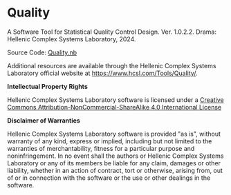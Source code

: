 # Quality

A Software Tool for Statistical Quality Control Design. Ver. 1.0.2.2. Drama: Hellenic Complex Systems Laboratory, 2024.

Source Code: [Quality.nb](Quality.nb)

Additional resources are available through the Hellenic Complex Systems Laboratory official website at https://www.hcsl.com/Tools/Quality/.

**Intellectual Property Rights**

Hellenic Complex Systems Laboratory software is licensed under a [Creative Commons Attribution-NonCommercial-ShareAlike 4.0 International License](https://creativecommons.org/licenses/by-nc-sa/4.0/)

**Disclaimer of Warranties**

Hellenic Complex Systems Laboratory software is provided "as is", without warranty of any kind, express or implied, including but not limited to the warranties of merchantability, fitness for a particular purpose and noninfringement. In no event shall the authors or Hellenic Complex Systems Laboratory or any of its members be liable for any claim, damages or other liability, whether in an action of contract, tort or otherwise, arising from, out of or in connection with the software or the use or other dealings in the software.